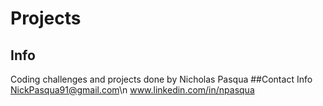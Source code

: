 # Projects
## Info
Coding challenges and projects done by Nicholas Pasqua
##Contact Info
NickPasqua91@gmail.com\n
www.linkedin.com/in/npasqua